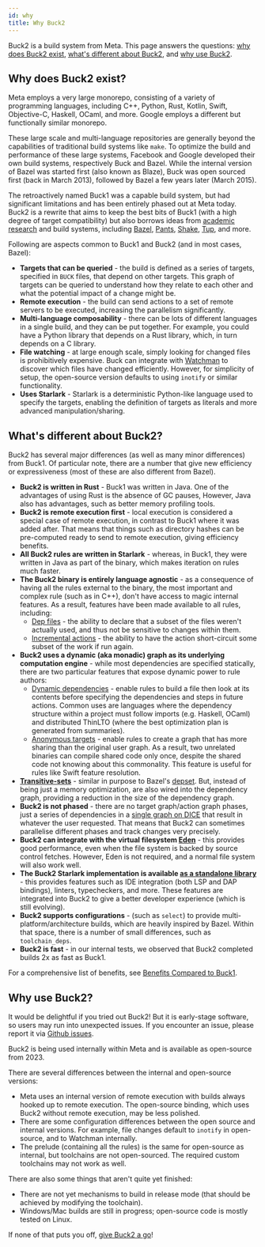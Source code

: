 ```yaml
---
id: why
title: Why Buck2
---
```


Buck2 is a build system from Meta. This page answers the questions:
[why does Buck2 exist](#why-does-buck2-exist),
[what's different about Buck2](#whats-different-about-buck2), and
[why use Buck2](#why-use-buck2).

## Why does Buck2 exist?

Meta employs a very large monorepo, consisting of a variety of programming
languages, including C++, Python, Rust, Kotlin, Swift, Objective-C, Haskell,
OCaml, and more. Google employs a different but functionally similar monorepo.

These large scale and multi-language repositories are generally beyond the
capabilities of traditional build systems like `make`. To optimize the build and
performance of these large systems, Facebook and Google developed their own
build systems, respectively Buck and Bazel. While the internal version of Bazel
was started first (also known as Blaze), Buck was open sourced first (back in
March 2013), followed by Bazel a few years later (March 2015).

The retroactively named Buck1 was a capable build system, but had significant
limitations and has been entirely phased out at Meta today. Buck2 is a rewrite
that aims to keep the best bits of Buck1 (with a high degree of target
compatibility) but also borrows ideas from
[academic](https://ndmitchell.com/#shake_10_sep_2012)
[research](https://ndmitchell.com/#shake_21_apr_2020) and build systems,
including [Bazel](https://bazel.build/), [Pants](https://www.pantsbuild.org/),
[Shake](https://shakebuild.com/), [Tup](https://gittup.org/tup/), and more.

Following are aspects common to Buck1 and Buck2 (and in most cases, Bazel):

- **Targets that can be queried** - the build is defined as a series of targets,
  specified in `BUCK` files, that depend on other targets. This graph of targets
  can be queried to understand how they relate to each other and what the
  potential impact of a change might be.
- **Remote execution** - the build can send actions to a set of remote servers
  to be executed, increasing the parallelism significantly.
- **Multi-language composability** - there can be lots of different languages in
  a single build, and they can be put together. For example, you could have a
  Python library that depends on a Rust library, which, in turn depends on a C
  library.
- **File watching** - at large enough scale, simply looking for changed files is
  prohibitively expensive. Buck can integrate with
  [Watchman](https://facebook.github.io/watchman/) to discover which files have
  changed efficiently. However, for simplicity of setup, the open-source version
  defaults to using `inotify` or similar functionality.
- **Uses Starlark** - Starlark is a deterministic Python-like language used to
  specify the targets, enabling the definition of targets as literals and more
  advanced manipulation/sharing.

## What's different about Buck2?

Buck2 has several major differences (as well as many minor differences) from
Buck1. Of particular note, there are a number that give new efficiency or
expressiveness (most of these are also different from Bazel).

- **Buck2 is written in Rust** - Buck1 was written in Java. One of the
  advantages of using Rust is the absence of GC pauses, However, Java also has
  advantages, such as better memory profiling tools.
- **Buck2 is remote execution first** - local execution is considered a special
  case of remote execution, in contrast to Buck1 where it was added after. That
  means that things such as directory hashes can be pre-computed ready to send
  to remote execution, giving efficiency benefits.
- **All Buck2 rules are written in Starlark** - whereas, in Buck1, they were
  written in Java as part of the binary, which makes iteration on rules much
  faster.
- **The Buck2 binary is entirely language agnostic** - as a consequence of
  having all the rules external to the binary, the most important and complex
  rule (such as in C++), don't have access to magic internal features. As a
  result, features have been made available to all rules, including:
  - [Dep files](../rule_authors/dep_files.md) - the ability to declare that a
    subset of the files weren't actually used, and thus not be sensitive to
    changes within them.
  - [Incremental actions](../rule_authors/incremental_actions.md) - the ability
    to have the action short-circuit some subset of the work if run again.
- **Buck2 uses a dynamic (aka monadic) graph as its underlying computation
  engine** - while most dependencies are specified statically, there are two
  particular features that expose dynamic power to rule authors:
  - [Dynamic dependencies](../rule_authors/dynamic_dependencies.md) - enable
    rules to build a file then look at its contents before specifying the
    dependencies and steps in future actions. Common uses are languages where
    the dependency structure within a project must follow imports (e.g. Haskell,
    OCaml) and distributed ThinLTO (where the best optimization plan is
    generated from summaries).
  - [Anonymous targets](../rule_authors/anon_targets.md) - enable rules to
    create a graph that has more sharing than the original user graph. As a
    result, two unrelated binaries can compile shared code only once, despite
    the shared code not knowing about this commonality. This feature is useful
    for rules like Swift feature resolution.
- **[Transitive-sets](../rule_authors/transitive_sets.md)** - similar in purpose
  to Bazel's [depset](https://bazel.build/rules/lib/depset). But, instead of
  being just a memory optimization, are also wired into the dependency graph,
  providing a reduction in the size of the dependency graph.
- **Buck2 is not phased** - there are no target graph/action graph phases, just
  a series of dependencies in a
  [single graph on DICE](https://github.com/facebook/buck2/blob/main/dice/dice/docs/index.md)
  that result in whatever the user requested. That means that Buck2 can
  sometimes parallelise different phases and track changes very precisely.
- **Buck2 can integrate with the virtual filesystem
  [Eden](https://github.com/facebook/sapling)** - this provides good
  performance, even when the file system is backed by source control fetches.
  However, Eden is not required, and a normal file system will also work well.
- **The Buck2 Starlark implementation is available
  [as a standalone library](https://developers.facebook.com/blog/post/2021/04/08/rust-starlark-library/)** -
  this provides features such as IDE integration (both LSP and DAP bindings),
  linters, typecheckers, and more. These features are integrated into Buck2 to
  give a better developer experience (which is still evolving).
- **Buck2 supports configurations** - (such as `select`) to provide
  multi-platform/architecture builds, which are heavily inspired by Bazel.
  Within that space, there is a number of small differences, such as
  `toolchain_deps`.
- **Buck2 is fast** - in our internal tests, we observed that Buck2 completed
  builds 2x as fast as Buck1.

For a comprehensive list of benefits, see
[Benefits Compared to Buck1](benefits/compared_to_buck1.md).

## Why use Buck2?

It would be delightful if you tried out Buck2! But it is early-stage software,
so users may run into unexpected issues. If you encounter an issue, please
report it via [Github issues](https://github.com/facebook/buck2/issues).

Buck2 is being used internally within Meta and is available as open-source
from 2023.

There are several differences between the internal and open-source versions:

- Meta uses an internal version of remote execution with builds always hooked up
  to remote execution. The open-source binding, which uses Buck2 without remote
  execution, may be less polished.
- There are some configuration differences between the open source and internal
  versions. For example, file changes default to `inotify` in open-source, and
  to Watchman internally.
- The prelude (containing all the rules) is the same for open-source as
  internal, but toolchains are not open-sourced. The required custom toolchains
  may not work as well.

There are also some things that aren't quite yet finished:

- There are not yet mechanisms to build in release mode (that should be achieved
  by modifying the toolchain).
- Windows/Mac builds are still in progress; open-source code is mostly tested on
  Linux.

If none of that puts you off, [give Buck2 a go](../getting_started/index.md)!
